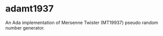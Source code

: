 adamt1937
=========

An Ada implementation of Mersenne Twister (MT19937) pseudo random number generator.
